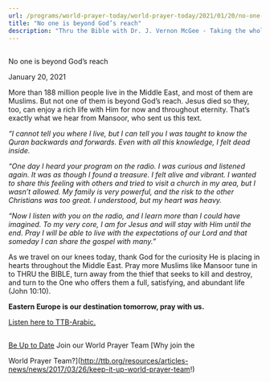 ```yaml
---
url: /programs/world-prayer-today/world-prayer-today/2021/01/20/no-one-is-beyond-god-s-reach
title: "No one is beyond God’s reach"
description: "Thru the Bible with Dr. J. Vernon McGee - Taking the whole Word to the whole world"
---
```







## 
 No one is beyond God’s reach


January 20, 2021




More than 188 million people live in the Middle East, and most of them are Muslims. But not one of them is beyond God’s reach. Jesus died so they, too, can enjoy a rich life with Him for now and throughout eternity. That’s exactly what we hear from Mansoor, who sent us this text.

*“I cannot tell you where I live, but I can tell you I was taught to know the Quran backwards and forwards. Even with all this knowledge, I felt dead inside.* 

*“One day I heard your program on the radio. I was curious and listened again. It was as though I found a treasure. I felt alive and vibrant. I wanted to share this feeling with others and tried to visit a church in my area, but I wasn’t allowed. My family is very powerful, and the risk to the other Christians was too great. I understood, but my heart was heavy.*

*“Now I listen with you on the radio, and I learn more than I could have imagined. To my very core, I am for Jesus and will stay with Him until the end. Pray I will be able to live with the expectations of our Lord and that someday I can share the gospel with many.”*

As we travel on our knees today, thank God for the curiosity He is placing in hearts throughout the Middle East. Pray more Muslims like Mansoor tune in to THRU the BIBLE, turn away from the thief that seeks to kill and destroy, and turn to the One who offers them a full, satisfying, and abundant life (John 10:10).

**Eastern Europe is our destination tomorrow, pray with us.**

[Listen here to TTB-Arabic.](https://ttb.twr.org/home/day,0601/language,ARB)







## 




[Be Up to Date](http://feeds.feedburner.com/WorldPrayerToday "World Prayer Today RSS Feed")
Join our World Prayer Team
[Why join the  

World Prayer Team?](http://ttb.org/resources/articles-news/news/2017/03/26/keep-it-up-world-prayer-team!)




